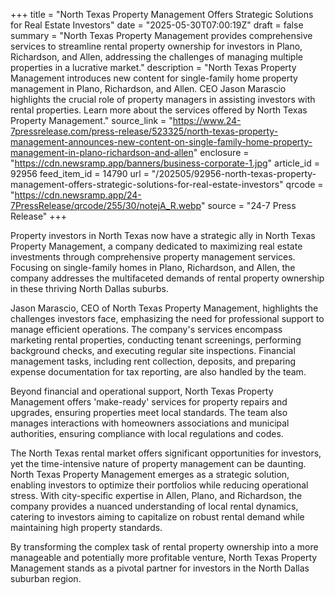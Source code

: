+++
title = "North Texas Property Management Offers Strategic Solutions for Real Estate Investors"
date = "2025-05-30T07:00:19Z"
draft = false
summary = "North Texas Property Management provides comprehensive services to streamline rental property ownership for investors in Plano, Richardson, and Allen, addressing the challenges of managing multiple properties in a lucrative market."
description = "North Texas Property Management introduces new content for single-family home property management in Plano, Richardson, and Allen. CEO Jason Marascio highlights the crucial role of property managers in assisting investors with rental properties. Learn more about the services offered by North Texas Property Management."
source_link = "https://www.24-7pressrelease.com/press-release/523325/north-texas-property-management-announces-new-content-on-single-family-home-property-management-in-plano-richardson-and-allen"
enclosure = "https://cdn.newsramp.app/banners/business-corporate-1.jpg"
article_id = 92956
feed_item_id = 14790
url = "/202505/92956-north-texas-property-management-offers-strategic-solutions-for-real-estate-investors"
qrcode = "https://cdn.newsramp.app/24-7PressRelease/qrcode/255/30/notejA_R.webp"
source = "24-7 Press Release"
+++

<p>Property investors in North Texas now have a strategic ally in North Texas Property Management, a company dedicated to maximizing real estate investments through comprehensive property management services. Focusing on single-family homes in Plano, Richardson, and Allen, the company addresses the multifaceted demands of rental property ownership in these thriving North Dallas suburbs.</p><p>Jason Marascio, CEO of North Texas Property Management, highlights the challenges investors face, emphasizing the need for professional support to manage efficient operations. The company's services encompass marketing rental properties, conducting tenant screenings, performing background checks, and executing regular site inspections. Financial management tasks, including rent collection, deposits, and preparing expense documentation for tax reporting, are also handled by the team.</p><p>Beyond financial and operational support, North Texas Property Management offers 'make-ready' services for property repairs and upgrades, ensuring properties meet local standards. The team also manages interactions with homeowners associations and municipal authorities, ensuring compliance with local regulations and codes.</p><p>The North Texas rental market offers significant opportunities for investors, yet the time-intensive nature of property management can be daunting. North Texas Property Management emerges as a strategic solution, enabling investors to optimize their portfolios while reducing operational stress. With city-specific expertise in Allen, Plano, and Richardson, the company provides a nuanced understanding of local rental dynamics, catering to investors aiming to capitalize on robust rental demand while maintaining high property standards.</p><p>By transforming the complex task of rental property ownership into a more manageable and potentially more profitable venture, North Texas Property Management stands as a pivotal partner for investors in the North Dallas suburban region.</p>
